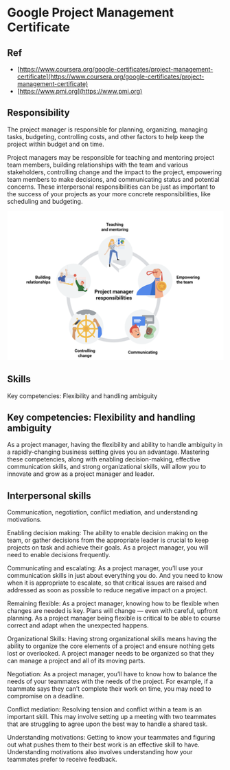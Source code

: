 # Google Project Management Certificate

## Ref
* [https://www.coursera.org/google-certificates/project-management-certificate](https://www.coursera.org/google-certificates/project-management-certificate)
* [https://www.pmi.org](https://www.pmi.org)

## Responsibility
The project manager is responsible for planning, organizing, managing tasks, budgeting, controlling costs, and other factors to help keep the project within budget and on time. 


Project managers may be responsible for teaching and mentoring project team members, building relationships with the team and various stakeholders, controlling change and the impact to the project, empowering team members to make decisions, and communicating status and potential concerns. These interpersonal responsibilities can be just as important to the success of your projects as your more concrete responsibilities, like scheduling and budgeting.

![Responsibilities](pm-roles.png)

## Skills
Key competencies: Flexibility and handling ambiguity

## Key competencies: Flexibility and handling ambiguity
As a project manager, having the flexibility and ability to handle ambiguity in a rapidly-changing business setting gives you an advantage. Mastering these competencies, along with enabling decision-making, effective communication skills, and strong organizational skills, will allow you to innovate and grow as a project manager and leader.

## Interpersonal skills
Communication, negotiation, conflict mediation, and understanding motivations.

Enabling decision making: The ability to enable decision making on the team, or gather decisions from the appropriate leader is crucial to keep projects on task and achieve their goals. As a project manager, you will need to enable decisions frequently. 

Communicating and escalating: As a project manager, you’ll use your communication skills in just about everything you do. And you need to know when it is appropriate to escalate, so that critical issues are raised and addressed as soon as possible to reduce negative impact on a project.

Remaining flexible: As a project manager, knowing how to be flexible when changes are needed is key. Plans will change — even with careful, upfront planning. As a project manager being flexible is critical to be able to course correct and adapt when the unexpected happens. 

Organizational Skills: Having strong organizational skills means having the ability to organize the core elements of a project and ensure nothing gets lost or overlooked. A project manager needs to be organized so that they can manage a project and all of its moving parts.

Negotiation: As a project manager, you’ll have to know how to balance the needs of your teammates with the needs of the project. For example, if a teammate says they can’t complete their work on time, you may need to compromise on a deadline. 

Conflict mediation: Resolving tension and conflict within a team is an important skill. This may involve setting up a meeting with two teammates that are struggling to agree upon the best way to handle a shared task. 

Understanding motivations: Getting to know your teammates and figuring out what pushes them to their best work is an effective skill to have. Understanding motivations also involves understanding how your teammates prefer to receive feedback.
